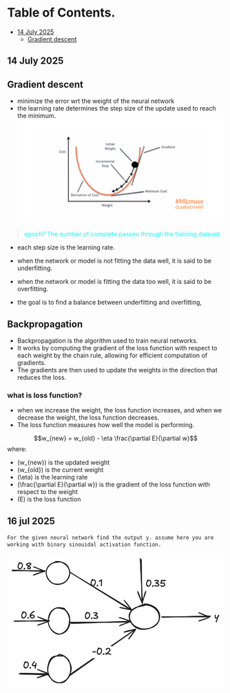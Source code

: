 # Table of Contents.
- [14 July 2025](#14-july-2025)
    - [Gradient descent](#gradient-descent)

## 14 July 2025

## Gradient descent
- minimize the error wrt the weight of the neural network
- the learning rate determines the step size of the update used to reach the minimum.
![alt text](./asset/grad-desc.png)

> <p style="color:cyan"> epoch? The number of complete passes through the training dataset.</p>
- each step size is the learning rate.

-  when the network or model is not fitting the data well, it is said to be underfitting.
- when the network or model is fitting the data too well, it is said to be overfitting.
- the goal is to find a balance between underfitting and overfitting,

## Backpropagation
- Backpropagation is the algorithm used to train neural networks.
- It works by computing the gradient of the loss function with respect to each weight by the chain rule, allowing for efficient computation of gradients.
- The gradients are then used to update the weights in the direction that reduces the loss.
### what is loss function?

- when we increase the weight, the loss function increases, and when we decrease the weight, the loss function decreases.
- The loss function measures how well the model is performing.

$$w_{new} = w_{old} - \eta \frac{\partial E}{\partial w}$$
where:
- \(w_{new}\) is the updated weight
- \(w_{old}\) is the current weight
- \(\eta\) is the learning rate
- \(\frac{\partial E}{\partial w}\) is the gradient of the loss
function with respect to the weight
- \(E\) is the loss function    

## 16 jul 2025
    For the given neural network find the output y. assume here you are working with binary sinouidal activation function.

 
![alt text](asset/image.png)